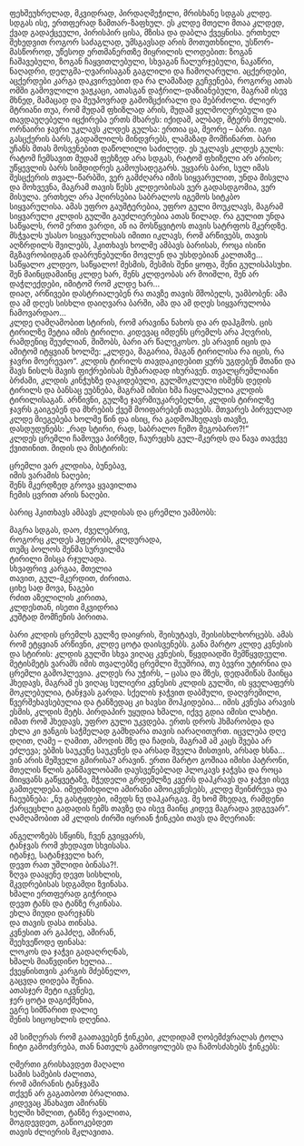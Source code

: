 ფეხშეუხრელად, მკვიდრად, პირდაღმეჭილი, მრისხანე სდგას კლდე. სდგას ისე, ერთფერად ზამთარ-ზაფხულ. ეს კლდე მთელი მთაა კლდედ, ქვად გადაქცეული, პირისპირ ცისა, მზისა და დაბლა ქვეყნისა. ერთხელ შეხედვით როგორ საძაგლად, უმსგავსად არის მოთუთხნილი, უსწორ-მასწოროდ, უწესოდ ერთმანერთზე მიყრილის ლოდებით: ზოგან ჩაშავებული, ზოგან ჩაყვითლებული, სხვაგან ჩალურჯებული, ნაკაწრი, ნაღადრი, დელგმა-ღვარისაგან გაგლილი და ჩამოღარული. აცქერდები, აცქერდები კარგა დაკვირვებით და რა ლამაზად გეჩვენება, როგორც ათას ომში გამოვლილი ვაჟკაცი, ათასგან დაჭრილ-დაზიანებული, მაგრამ ისევ მხნედ, მამაცად და შეუპოვრად გამომცქირალი და მებრძოლი. ძლიერ მტრიანი თუა, რომ მუდამ ფხიზლად არის, მუდამ ყელმოღერებული და თავდაუღებელი იცქირება ერთს მხარეს: იქიდამ, ალბად, მტერს მოელის.  
ორნაირი ჯავრი უკლავს კლდეს გულსა: ერთია ცა, მეორე – ბარი. იგი გასცქერის ბარს, გადაშლილს მინდვრებს, ლამაზად მომჩინართ. ბარი უჩანს მთას მოსვენებით დაწოლილი საძილედ. ეს უკლავს კლდეს გულს: რატომ ჩემსავით მუდამ ფეხზედ არა სდგას, რატომ ფხიზელი არ არისო; უწყევლის ბარს სიმდიდრეს გამოუსადეგარს. უყვარს ბარი, სულ იმას შესცქერის თვალ-წარბში, ვერ გამძღარა იმის სიყვარულით, უნდა მისვლა და მოხვევნა, მაგრამ თავის წესს კლდეობისას ვერ გადასდგომია, ვერ მისულა. ერთხელ არა ჰღირსებია საბრალოს იგემოს სიტკბო სიყვარულისა. ამას უფრო გაუშტერებია, უფრო გული მოუკლავს, მაგრამ სიყვარული კლდის გულში გაუძლიერებია ათას წილად. რა გულით უნდა საწყალს, რომ ერთი ვარდი, ან ია მოსწყვიტოს თავის სატრფოს მკერდზე. მსჭვალს უსასო სიყვარულისას იმითი იკლავს, რომ არწივებს, თავის აღზრდილს შვილებს, ჰკითხავს ხოლმე ამბავს ბარისას, როცა ისინი მგზავრობიდგან დაბრუნებულნი მოვლენ და უსხდებიან კალთაზე…  
საწყალო კლდეო, საწყალო! მესმის, მესმის შენი ყოფა, შენი გულისპასუხი. შენ მაინცდამაინც კლდე ხარ, შენს კლდეობას არ მოიშლი, შენ არ დაჭლექდები, იმიტომ რომ კლდე ხარ…  
დიაღ, არწივები დასტრიალებენ რა თავზე თავის მშობელს, უამბობენ: ამა და ამ დღეს სისხლი დაიღვარა ბარში, ამა და ამ დღეს სიყვარულობა ჩამოვარდაო…  
კლდე ღამღამობით სტირის, რომ არავინა ნახოს და არ დაჰგმოს. ცის ტირილზე მეტია იმის ტირილი. კიდევაც იმდენს ცრემლს არა ჰღვრის, რამდენიც შეუძლიან, შიშობს, ბარი არ წალეკოსო. ეს არავინ იცის და ამიტომ იტყვიან ხოლმე: „კლდეა, მაგარია, მაგან ტირილისა რა იცის, რა ჯავრი მოერევაო“. კლდის ტირილს თავდაკიდებით ყურს უგდებენ მთანი და შავს ნისლს შავის ფიქრებისას მუზარადად იხურავენ. თვალცრემლიანი ბრძამი, კლდის კინჭუხზე დაკიდებული, გულმოკლული ისმენს დედის ტირილს და ბანსაც ეუბნება, მაგრამ იმისი ხმა ჩაყლაპულია კლდის ტირილისაგან. არწივნი, გულზე ჯავრმიუკარებელნი, კლდის ტირილზე ჯავრს გაიგებენ და მხრების ქვეშ მოიფარებენ თავებს. მთვარეს პირველად კლდე მიეგებება ხოლმე წინ და ისიც, რა გადმოჰხედავს თავზე, დასდუდუნებს: „რად სტირი, რად, საბრალო ჩემო მეგობარო?!“  
კლდეს ცრემლი ჩამოუვა პირზედ, ჩაურეცხს გულ-მკერდს და წავა თავქვე ქვითინით. მიდის და მისტირის:

ცრემლი ვარ კლდისა, ბუნებავ,  
იმის ვარამის ნაღები;  
შენს მკერდზედ გროვა ყვავილთა  
ჩემის ცვრით არის ნაღები.

ბარიც ჰკითხავს ამბავს კლდისას და ცრემლი უამბობს:

მაგრა სდგას, დაო, ძველებრივ,  
როგორც კლდეს ჰფერობს, კლდურადა,  
თუმც ბოლოს შენმა სურვილმა  
ტირილი მისცა რჯულადა.  
სხვაფრივ კარგაა, მთელია  
თავით, გულ-მკერდით, ძირითა.  
ციხე სად მოვა, ნაგები  
რძით აზელილის კირითა,  
კლდესთან, ისეთი მკვიდრია  
კუშტად მომჩენის პირითა.

ბარი კლდის ცრემლს გულზე დაიყრის, შეისუტავს, შეისისხლხორცებს. ამას რომ ეტყვიან არწივნი, კლდე ცოტა დაისვენებს. განა მარტო კლდე კვნესის და სტირის: კლდის გულში სხვა ვიღაც კვნესის, წყვდიადში შემწყვდეული. მეტისმეტს ვარამს იმის თვალებზე ცრემლი შეუშრია, თუ ბევრი უტირნია და ცრემლი გამოჰლევია. კლდეს რა უჭირს, – ცასა და მზეს, დედამიწას მაინცა ჰხედავს, მაგრამ ეს ვიღაც სულიერი კვნესის კლდის გულში, ის ყველაფერს მოკლებულია, ტანჯვას გარდა. სქელის ჯაჭვით დაბმული, დაღვრემილი, წვერშეხავსებულია და ტანზედაც კი ხავსი მოჰკიდებია… იმის კვნესა არავის ესმის, კლდის მეტს. პირდაპირ უყუდია ხმალი, იქვე გდია იმისი ლახტი. იმათ რომ ჰხედავს, უფრო გული უკვდება. ერთს დროს ჰხმარობდა და ეხლა კი ჟანგის საჭმელად გამხდარა თავის იარაღითურთ. იცვლება დღე დღით, ღამე – ღამით, ამოდის მზე და ჩადის, მაგრამ ამ კაცს შვება არ ეძლევა; ებმის საუკუნე საუკუნეს და არსად შველა მისთვის, არსად ხსნა…  
ვინ არის მეშველი გმირისა? არავინ. ერთი მარტო გოშიაა იმისი პატრონი, მთელის წლის განმავლობაში დაუსვენებლად ჰლოკავს ჯაჭვსა და როცა მიიყვანს გაწყვეტაზე, მჭედელი გრდემლზე კვერს დაჰკრავს და ჯაჭვი ისევ გამთელდება. იმედმიხდილი ამირანი ამოიკვნესებს, კლდე შეინძრევა და ჩაეუბნება: „ნუ გასტყდები, იმედს ნუ დაჰკარგავ. მე ხომ მხედავ, რამდენი ქარცეცხლი გადადის ჩემს თავზე და ისევ მაინც კიდევ მაგრადა ვდგევარ“.  
ღამღამობით ამ კლდის ძირში იყრიან ჭინკები თავს და მღერიან:

ანგელოზებს სწყინს, ჩვენ გვიყვარს,  
ტანჯვას რომ ვხედავთ სხვისასა.  
იტანჯე, სატანჯველი ხარ,  
დევთ რათ უშლიდი ბინასა?!.  
ზღვა დააყენე დევთ სისხლის,  
მკვდრებისას სდგამდი ზვინასა.  
ხმალი ერთფერად გიჭრიდა  
დევთ ტანს და ტანზე რკინასა.  
ეხლა მიუდი დარეჯანს  
და თავის დასა თინასა.  
კვნესით არ გაჰძღე, ამირან,  
შეეხვეწოდე ფინასა:  
ლოკოს და ჯაჭვი გადაღრღნას,  
ხმალს მიაწვდინო ხელია…  
ქვეყნისთვის კარგის მძებნელო,  
გაცვდა დიდება შენია.  
ათასჯერ მეტი იკვნესე,  
ჯერ ცოტა დაგიქშენია,  
ეგრე სიმწარით დალიე  
შენის სიცოცხლის დღენია.

ამ სიმღერას რომ გაათავებენ ჭინკები, კლდიდამ ღობემძვრალას ტოლა ჩიტი გამოძვრება, თან ნათელს გამოიყოლებს და ჩამოსძახებს ჭინკებს:

ღმერთი გრისხავდეთ მაღალი  
სამის სამების ძალითა,  
რომ ამირანის ტანჯვამა  
თქვენ არ გაგათბოთ ბრალითა.  
კიდევაც ჰნახავთ ამირანს  
ხელში ხმლით, ტანზე რვალითა,  
მოგდევდეთ, გაწიოკებდეთ  
თავის ძლიერის მკლავითა.